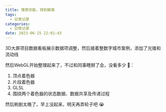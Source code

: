 ```yaml
---
title: 惟愿你能，得到解救
tags:
  - 日常记录
categories:
  - 日常记录
date: 2023-06-15 22:01:43
---
```


3D大屏项目数据看板展示数据项调整，然后接着整数字城市案例，添加了光锥和流动线

然后WebGL开始整理起来了，不过和同事瞎掰了会，没看多少 🦝：

1. 顶点着色器
2. 片段着色器
3. GLSL
4. 围绕两个着色器的状态数据、数据共享及传递过程

然后刷剧太晚了，早上没起来，明天再弄轮子吧 😭
